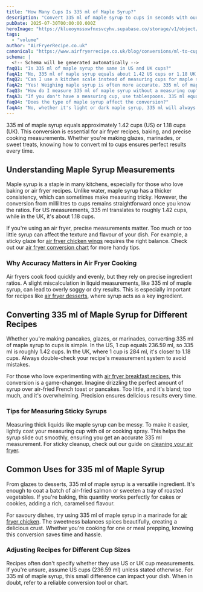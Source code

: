 ```yaml
---
title: "How Many Cups Is 335 ml of Maple Syrup?"
description: "Convert 335 ml of maple syrup to cups in seconds with our easy guide. Perfect for air fryer recipes and baking conversions."
pubDate: 2025-07-30T00:00:00.000Z
heroImage: "https://klueoymssxwfnxsvcyhv.supabase.co/storage/v1/object/public/Shmucket/how-many-cups-is-335-ml-of-maple-syrup.webp"
tags:
  - "volume"
author: "AirFryerRecipe.co.uk"
canonical: "https://www.airfryerrecipe.co.uk/blog/conversions/ml-to-cups/how-many-cups-is-335-ml-of-maple-syrup"
schema: |
  <!-- Schema will be generated automatically -->
faqQ1: "Is 335 ml of maple syrup the same in US and UK cups?"
faqA1: "No, 335 ml of maple syrup equals about 1.42 US cups or 1.18 UK cups. The difference comes from varying cup sizes—US cups are 236.59 ml, while UK cups are 284 ml. Always check which measurement system your recipe uses."
faqQ2: "Can I use a kitchen scale instead of measuring cups for maple syrup?"
faqA2: "Yes! Weighing maple syrup is often more accurate. 335 ml of maple syrup weighs roughly 425 grams. If your recipe lists weights, a kitchen scale eliminates guesswork and ensures consistency, especially for air fryer cooking."
faqQ3: "How do I measure 335 ml of maple syrup without a measuring cup?"
faqA3: "If you don't have a measuring cup, use tablespoons. 335 ml equals about 22.3 tablespoons (US). Alternatively, repurpose a clean 330 ml soda can—it's close enough for most recipes. Just avoid eyeballing for precision cooking."
faqQ4: "Does the type of maple syrup affect the conversion?"
faqA4: "No, whether it's light or dark maple syrup, 335 ml will always convert to the same cup measurement. However, darker syrups have a stronger flavour, so adjust quantities based on taste preferences, not volume."
---
```

<p>335 ml of maple syrup equals approximately 1.42 cups (US) or 1.18 cups (UK). This conversion is essential for air fryer recipes, baking, and precise cooking measurements. Whether you're making glazes, marinades, or sweet treats, knowing how to convert ml to cups ensures perfect results every time.</p>

<h2>Understanding Maple Syrup Measurements</h2>  
<p>Maple syrup is a staple in many kitchens, especially for those who love baking or air fryer recipes. Unlike water, maple syrup has a thicker consistency, which can sometimes make measuring tricky. However, the conversion from millilitres to cups remains straightforward once you know the ratios. For US measurements, 335 ml translates to roughly 1.42 cups, while in the UK, it's about 1.18 cups.</p>  

<p>If you're using an air fryer, precise measurements matter. Too much or too little syrup can affect the texture and flavour of your dish. For example, a sticky glaze for <a href=https://www.airfryerrecipe.co.uk/recipes>air fryer chicken wings</a> requires the right balance. Check out our <a href=https://www.airfryerrecipe.co.uk/air-fryer-conversion-chart>air fryer conversion chart</a> for more handy tips.</p>  

<h3>Why Accuracy Matters in Air Fryer Cooking</h3>  
<p>Air fryers cook food quickly and evenly, but they rely on precise ingredient ratios. A slight miscalculation in liquid measurements, like 335 ml of maple syrup, can lead to overly soggy or dry results. This is especially important for recipes like <a href=https://www.airfryerrecipe.co.uk/recipe-category/dessert>air fryer desserts</a>, where syrup acts as a key ingredient.</p>  

<h2>Converting 335 ml of Maple Syrup for Different Recipes</h2>  
<p>Whether you're making pancakes, glazes, or marinades, converting 335 ml of maple syrup to cups is simple. In the US, 1 cup equals 236.59 ml, so 335 ml is roughly 1.42 cups. In the UK, where 1 cup is 284 ml, it's closer to 1.18 cups. Always double-check your recipe's measurement system to avoid mistakes.</p>  

<p>For those who love experimenting with <a href=https://www.airfryerrecipe.co.uk/recipe-category/breakfast>air fryer breakfast recipes</a>, this conversion is a game-changer. Imagine drizzling the perfect amount of syrup over air-fried French toast or pancakes. Too little, and it's bland; too much, and it's overwhelming. Precision ensures delicious results every time.</p>  

<h3>Tips for Measuring Sticky Syrups</h3>  
<p>Measuring thick liquids like maple syrup can be messy. To make it easier, lightly coat your measuring cup with oil or cooking spray. This helps the syrup slide out smoothly, ensuring you get an accurate 335 ml measurement. For sticky cleanup, check out our guide on <a href=https://www.airfryerrecipe.co.uk/air-fryer-cleaner>cleaning your air fryer</a>.</p>  

<h2>Common Uses for 335 ml of Maple Syrup</h2>  
<p>From glazes to desserts, 335 ml of maple syrup is a versatile ingredient. It's enough to coat a batch of air-fried salmon or sweeten a tray of roasted vegetables. If you're baking, this quantity works perfectly for cakes or cookies, adding a rich, caramelised flavour.</p>  

<p>For savoury dishes, try using 335 ml of maple syrup in a marinade for <a href=https://www.airfryerrecipe.co.uk/recipe-category/chicken>air fryer chicken</a>. The sweetness balances spices beautifully, creating a delicious crust. Whether you're cooking for one or meal prepping, knowing this conversion saves time and hassle.</p>  

<h3>Adjusting Recipes for Different Cup Sizes</h3>  
<p>Recipes often don't specify whether they use US or UK cup measurements. If you're unsure, assume US cups (236.59 ml) unless stated otherwise. For 335 ml of maple syrup, this small difference can impact your dish. When in doubt, refer to a reliable conversion tool or chart.</p>
